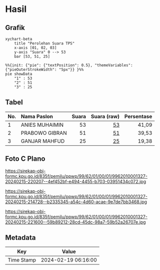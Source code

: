 # Hasil

## Grafik

```mermaid
xychart-beta
    title "Perolehan Suara TPS"
    x-axis [01, 02, 03]
    y-axis "Suara" 0 --> 53
    bar [53, 51, 25]
```

```mermaid
%%{init: {"pie": {"textPosition": 0.5}, "themeVariables": {"pieOuterStrokeWidth": "5px"}} }%%
pie showData
    "1" : 53
    "2" : 51
    "3" : 25
```

## Tabel

| No. | Nama Paslon    | Suara | Suara (raw) | Persentase |
|:--- |:-------------- | -----:| -----------:| ----------:|
| 1   | ANIES MUHAIMIN | 53    | [53][p-1]   | 41,09      |
| 2   | PRABOWO GIBRAN | 51    | [51][p-2]   | 39,53      |
| 3   | GANJAR MAHFUD  | 25    | [25][p-3]   | 19,38      |


[p-1]: https://github.com/gigit-pemilu/pemilu-2024-99-luar-negeri/blob/main/pilpres/hitung-suara/sub/99-luar-negeri/sub/62-kuala-lumpur-malaysia/sub/01-kuala-lumpur-malaysia/sub/0001-kuala-lumpur-malaysia/sub/327-tps-014/sub/paslon-1.txt
[p-2]: https://github.com/gigit-pemilu/pemilu-2024-99-luar-negeri/blob/main/pilpres/hitung-suara/sub/99-luar-negeri/sub/62-kuala-lumpur-malaysia/sub/01-kuala-lumpur-malaysia/sub/0001-kuala-lumpur-malaysia/sub/327-tps-014/sub/paslon-2.txt
[p-3]: https://github.com/gigit-pemilu/pemilu-2024-99-luar-negeri/blob/main/pilpres/hitung-suara/sub/99-luar-negeri/sub/62-kuala-lumpur-malaysia/sub/01-kuala-lumpur-malaysia/sub/0001-kuala-lumpur-malaysia/sub/327-tps-014/sub/paslon-3.txt

## Foto C Plano

https://sirekap-obj-formc.kpu.go.id/835f/pemilu/ppwp/99/62/01/00/01/9962010001327-20240215-220207--4ef452bf-e494-4455-b703-03951434c072.jpg

https://sirekap-obj-formc.kpu.go.id/835f/pemilu/ppwp/99/62/01/00/01/9962010001327-20240215-214728--b2335345-a54c-4d60-acae-9e7de7bb3468.jpg

https://sirekap-obj-formc.kpu.go.id/835f/pemilu/ppwp/99/62/01/00/01/9962010001327-20240215-221600--59b89212-28cd-45dc-98a7-59b52a26707e.jpg


## Metadata

| Key        | Value               |
| ---------- | ------------------- |
| Time Stamp | 2024-02-19 06:16:00 |



